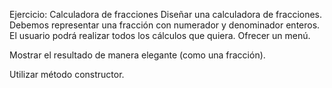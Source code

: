 Ejercicio: Calculadora de fracciones
Diseñar una calculadora de fracciones.
Debemos representar una fracción con numerador y denominador enteros.
El usuario podrá realizar todos los cálculos que quiera.
Ofrecer un menú.

Mostrar el resultado de manera elegante  (como una fracción).

Utilizar método constructor.
